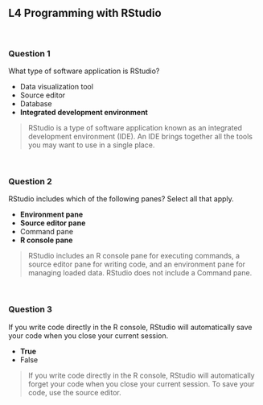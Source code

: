 ## L4 Programming with RStudio

&nbsp;

### Question 1

What type of software application is RStudio?

* Data visualization tool 
* Source editor 
* Database 
* **Integrated development environment**

> RStudio is a type of software application known as an integrated development environment (IDE). An IDE brings together all the tools you may want to use in a single place.

&nbsp;

### Question 2

RStudio includes which of the following panes? Select all that apply. 

* **Environment pane** 
* **Source editor pane**
* Command pane
* **R console pane**

> RStudio includes an R console pane for executing commands, a source editor pane for writing code, and an environment pane for managing loaded data. RStudio does not include a Command pane. 

&nbsp;

### Question 3

If you write code directly in the R console, RStudio will automatically save your code when you close your current session.

* **True**
* False

> If you write code directly in the R console, RStudio will automatically forget your code when you close your current session. To save your code, use the source editor. 
